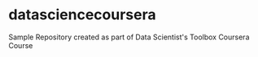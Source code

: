 datasciencecoursera
===================

Sample Repository created as part of Data Scientist's Toolbox Coursera Course
